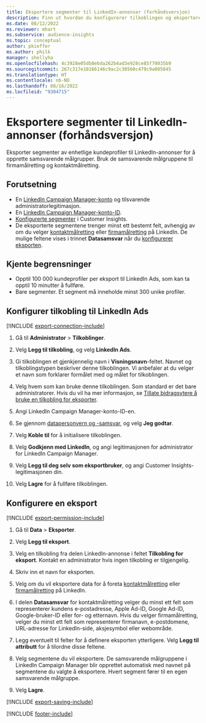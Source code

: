 ```yaml
---
title: Eksportere segmenter til LinkedIn-annonser (forhåndsversjon)
description: Finn ut hvordan du konfigurerer tilkoblingen og eksporterer til LinkedIn-annonser.
ms.date: 08/12/2022
ms.reviewer: mhart
ms.subservice: audience-insights
ms.topic: conceptual
author: pkieffer
ms.author: philk
manager: shellyha
ms.openlocfilehash: 4c3928e05db0ebda262b4ad3e928ce85f70035b9
ms.sourcegitcommit: 267c317e10166146c9ac2c30560c479c9a005845
ms.translationtype: HT
ms.contentlocale: nb-NO
ms.lasthandoff: 08/16/2022
ms.locfileid: "9304715"
---
```

# <a name="export-segments-to-linkedin-ads-preview"></a>Eksportere segmenter til LinkedIn-annonser (forhåndsversjon)

Eksporter segmenter av enhetlige kundeprofiler til LinkedIn-annonser for å opprette samsvarende målgrupper. Bruk de samsvarende målgruppene til firmamålretting og kontaktmålretting.

## <a name="prerequisites"></a>Forutsetning

- En [LinkedIn Campaign Manager-konto](https://business.linkedin.com/marketing-solutions/ads) og tilsvarende administratorlegitimasjon.
- En [LinkedIn Campaign Manager-konto-ID](https://www.linkedin.com/help/lms/answer/a424270).
- [Konfigurerte segmenter](segments.md) i Customer Insights.
- De eksporterte segmentene trenger minst ett bestemt felt, avhengig av om du velger [kontaktmålretting](https://business.linkedin.com/marketing-solutions/ad-targeting/contact-targeting) eller [firmamålretting](https://business.linkedin.com/marketing-solutions/ad-targeting/account-targeting) på LinkedIn. De mulige feltene vises i trinnet **Datasamsvar** når du [konfigurerer eksporten](#configure-an-export).

## <a name="known-limitations"></a>Kjente begrensninger

- Opptil 100 000 kundeprofiler per eksport til LinkedIn Ads, som kan ta opptil 10 minutter å fullføre.
- Bare segmenter. Et segment må inneholde minst 300 unike profiler.

## <a name="set-up-connection-to-linkedin-ads"></a>Konfigurer tilkobling til LinkedIn Ads

[!INCLUDE [export-connection-include](includes/export-connection-admn.md)]

1. Gå til **Administrator** > **Tilkoblinger**.

1. Velg **Legg til tilkobling**, og velg **LinkedIn Ads**.

1. Gi tilkoblingen et gjenkjennelig navn i **Visningsnavn**-feltet. Navnet og tilkoblingstypen beskriver denne tilkoblingen. Vi anbefaler at du velger et navn som forklarer formålet med og målet for tilkoblingen.

1. Velg hvem som kan bruke denne tilkoblingen. Som standard er det bare administratorer. Hvis du vil ha mer informasjon, se [Tillate bidragsytere å bruke en tilkobling for eksporter](connections.md#allow-contributors-to-use-a-connection-for-exports).

1. Angi LinkedIn Campaign Manager-konto-ID-en.

1. Se gjennom [datapersonvern og -samsvar](connections.md#data-privacy-and-compliance), og velg **Jeg godtar**.

1. Velg **Koble til** for å initialisere tilkoblingen.

1. Velg **Godkjenn med LinkedIn**, og angi legitimasjonen for administrator for LinkedIn Campaign Manager.

1. Velg **Legg til deg selv som eksportbruker**, og angi Customer Insights-legitimasjonen din.

1. Velg **Lagre** for å fullføre tilkoblingen.

## <a name="configure-an-export"></a>Konfigurere en eksport

[!INCLUDE [export-permission-include](includes/export-permission.md)]

1. Gå til **Data** > **Eksporter**.

1. Velg **Legg til eksport**.

1. Velg en tilkobling fra delen LinkedIn-annonse i feltet **Tilkobling for eksport**. Kontakt en administrator hvis ingen tilkobling er tilgjengelig.

1. Skriv inn et navn for eksporten.

1. Velg om du vil eksportere data for å foreta [kontaktmålretting](https://business.linkedin.com/marketing-solutions/ad-targeting/contact-targeting) eller [firmamålretting](https://business.linkedin.com/marketing-solutions/ad-targeting/account-targeting) på LinkedIn.

1. I delen **Datasamsvar** for kontaktmålretting velger du minst ett felt som representerer kundens e-postadresse, Apple Ad-ID, Google Ad-ID, Google-bruker-ID eller for- og etternavn. Hvis du velger firmamålretting, velger du minst ett felt som representerer firmanavn, e-postdomene, URL-adresse for LinkedIn-side, aksjesymbol eller webområde.

1. Legg eventuelt til felter for å definere eksporten ytterligere. Velg **Legg til attributt** for å tilordne disse feltene.

1. Velg segmentene du vil eksportere. De samsvarende målgruppene i LinkedIn Campaign Manager blir opprettet automatisk med navnet på segmentene du valgte å eksportere. Hvert segment fører til en egen samsvarende målgruppe.

1. Velg **Lagre**.

[!INCLUDE [export-saving-include](includes/export-saving.md)]

[!INCLUDE [footer-include](includes/footer-banner.md)]
